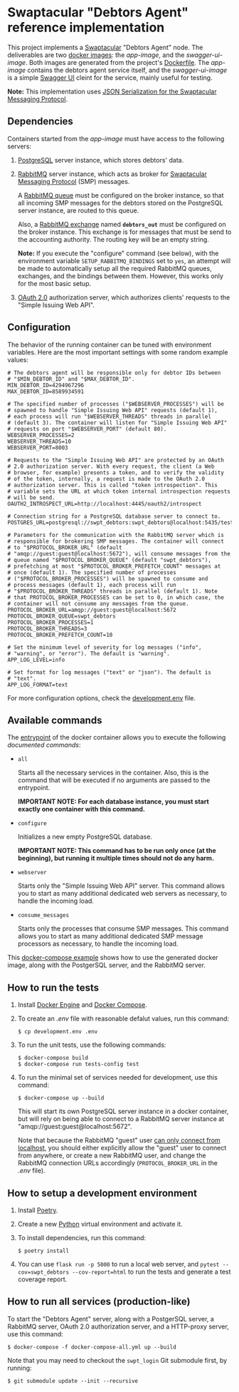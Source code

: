 Swaptacular "Debtors Agent" reference implementation
====================================================

This project implements a [Swaptacular] "Debtors Agent" node. The
deliverables are two [docker images]: the *app-image*, and the
*swagger-ui-image*. Both images are generated from the project's
[Dockerfile](../master/Dockerfile). The *app-image* contains the
debtors agent service itself, and the *swagger-ui-image* is a simple
[Swagger UI] cleint for the service, mainly useful for testing.

**Note:** This implementation uses [JSON Serialization for the
Swaptacular Messaging Protocol].


Dependencies
------------

Containers started from the *app-image* must have access to the
following servers:

1. [PostgreSQL] server instance, which stores debtors' data.

2. [RabbitMQ] server instance, which acts as broker for [Swaptacular
   Messaging Protocol] (SMP) messages.

   A [RabbitMQ queue] must be configured on the broker instance, so
   that all incoming SMP messages for the debtors stored on the
   PostgreSQL server instance, are routed to this queue.

   Also, a [RabbitMQ exchange] named **`debtors_out`** must be
   configured on the broker instance. This exchange is for messages
   that must be send to the accounting authority. The routing key will
   be an empty string.

   **Note:** If you execute the "configure" command (see below), with
   the environment variable `SETUP_RABBITMQ_BINDINGS` set to `yes`, an
   attempt will be made to automatically setup all the required
   RabbitMQ queues, exchanges, and the bindings between them. However,
   this works only for the most basic setup.

3. [OAuth 2.0] authorization server, which authorizes clients'
   requests to the "Simple Issuing Web API".


Configuration
-------------

The behavior of the running container can be tuned with environment
variables. Here are the most important settings with some random
example values:

```shell
# The debtors agent will be responsible only for debtor IDs between
# "$MIN_DEBTOR_ID" and "$MAX_DEBTOR_ID".
MIN_DEBTOR_ID=4294967296
MAX_DEBTOR_ID=8589934591

# The specified number of processes ("$WEBSERVER_PROCESSES") will be
# spawned to handle "Simple Issuing Web API" requests (default 1),
# each process will run "$WEBSERVER_THREADS" threads in parallel
# (default 3). The container will listen for "Simple Issuing Web API"
# requests on port "$WEBSERVER_PORT" (default 80).
WEBSERVER_PROCESSES=2
WEBSERVER_THREADS=10
WEBSERVER_PORT=8003

# Requests to the "Simple Issuing Web API" are protected by an OAuth
# 2.0 authorization server. With every request, the client (a Web
# browser, for example) presents a token, and to verify the validity
# of the token, internally, a request is made to the OAuth 2.0
# authorization server. This is called "token introspection". This
# variable sets the URL at which token internal introspection requests
# will be send.
OAUTH2_INTROSPECT_URL=http://localhost:4445/oauth2/introspect

# Connection string for a PostgreSQL database server to connect to.
POSTGRES_URL=postgresql://swpt_debtors:swpt_debtors@localhost:5435/test

# Parameters for the communication with the RabbitMQ server which is
# responsible for brokering SMP messages. The container will connect
# to "$PROTOCOL_BROKER_URL" (default
# "amqp://guest:guest@localhost:5672"), will consume messages from the
# queue named "$PROTOCOL_BROKER_QUEUE" (default "swpt_debtors"),
# prefetching at most "$PROTOCOL_BROKER_PREFETCH_COUNT" messages at
# once (default 1). The specified number of processes
# ("$PROTOCOL_BROKER_PROCESSES") will be spawned to consume and
# process messages (default 1), each process will run
# "$PROTOCOL_BROKER_THREADS" threads in parallel (default 1). Note
# that PROTOCOL_BROKER_PROCESSES can be set to 0, in which case, the
# container will not consume any messages from the queue.
PROTOCOL_BROKER_URL=amqp://guest:guest@localhost:5672
PROTOCOL_BROKER_QUEUE=swpt_debtors
PROTOCOL_BROKER_PROCESSES=1
PROTOCOL_BROKER_THREADS=3
PROTOCOL_BROKER_PREFETCH_COUNT=10

# Set the minimum level of severity for log messages ("info",
# "warning", or "error"). The default is "warning".
APP_LOG_LEVEL=info

# Set format for log messages ("text" or "json"). The default is
# "text".
APP_LOG_FORMAT=text
```

For more configuration options, check the
[development.env](../master/development.env) file.


Available commands
------------------

The [entrypoint](../master/docker/entrypoint.sh) of the docker
container allows you to execute the following *documented commands*:

* `all`

  Starts all the necessary services in the container. Also, this is
  the command that will be executed if no arguments are passed to the
  entrypoint.

  **IMPORTANT NOTE: For each database instance, you must start exactly
  one container with this command.**

* `configure`

  Initializes a new empty PostgreSQL database.

  **IMPORTANT NOTE: This command has to be run only once (at the
  beginning), but running it multiple times should not do any harm.**

* `webserver`

  Starts only the "Simple Issuing Web API" server. This command allows
  you to start as many additional dedicated web servers as necessary,
  to handle the incoming load.

* `consume_messages`

  Starts only the processes that consume SMP messages. This command
  allows you to start as many additional dedicated SMP message
  processors as necessary, to handle the incoming load.


This [docker-compose example](../master/docker-compose-all.yml) shows
how to use the generated docker image, along with the PostgerSQL
server, and the RabbitMQ server.


How to run the tests
--------------------

1.  Install [Docker Engine] and [Docker Compose].

2.  To create an *.env* file with reasonable defalut values, run this
    command:

        $ cp development.env .env

3.  To run the unit tests, use the following commands:

        $ docker-compose build
        $ docker-compose run tests-config test

4.  To run the minimal set of services needed for development, use
    this command:

        $ docker-compose up --build

    This will start its own PostgreSQL server instance in a docker
    container, but will rely on being able to connect to a RabbitMQ
    server instance at "amqp://guest:guest@localhost:5672".

    Note that because the RabbitMQ "guest" user [can only connect from
    localhost], you should either explicitly allow the "guest" user to
    connect from anywhere, or create a new RabbitMQ user, and change
    the RabbitMQ connection URLs accordingly (`PROTOCOL_BROKER_URL` in
    the *.env* file).


How to setup a development environment
--------------------------------------

1.  Install [Poetry](https://poetry.eustace.io/docs/).

2.  Create a new [Python](https://docs.python.org/) virtual
    environment and activate it.

3.  To install dependencies, run this command:

        $ poetry install

4.  You can use `flask run -p 5000` to run a local web server, and
    `pytest --cov=swpt_debtors --cov-report=html` to run the tests and
    generate a test coverage report.


How to run all services (production-like)
-----------------------------------------

To start the "Debtors Agent" server, along with a PostgerSQL server, a
RabbitMQ server, OAuth 2.0 authorization server, and a HTTP-proxy
server, use this command:

    $ docker-compose -f docker-compose-all.yml up --build

Note that you may need to checkout the `swpt_login` Git submodule
first, by running:

    $ git submodule update --init --recursive


[Swaptacular]: https://swaptacular.github.io/overview
[docker images]: https://www.geeksforgeeks.org/what-is-docker-images/
[Swagger UI]: https://swagger.io/tools/swagger-ui/
[JSON Serialization for the Swaptacular Messaging Protocol]: https://github.com/epandurski/swpt_accounts/blob/master/protocol-json.rst
[PostgreSQL]: https://www.postgresql.org/
[Swaptacular Messaging Protocol]: https://github.com/epandurski/swpt_accounts/blob/master/protocol.rst
[RabbitMQ]: https://www.rabbitmq.com/
[RabbitMQ queue]: https://www.cloudamqp.com/blog/part1-rabbitmq-for-beginners-what-is-rabbitmq.html
[RabbitMQ exchange]: https://www.cloudamqp.com/blog/part4-rabbitmq-for-beginners-exchanges-routing-keys-bindings.html
[OAuth 2.0]: https://oauth.net/2/
[Docker Engine]: https://docs.docker.com/engine/
[Docker Compose]: https://docs.docker.com/compose/
[Poetry]: https://poetry.eustace.io/docs/
[Python]: https://docs.python.org/
[can only connect from localhost]: https://www.rabbitmq.com/access-control.html#loopback-users
